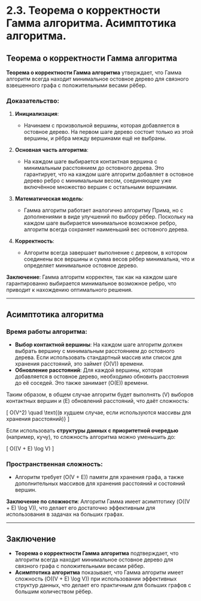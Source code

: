 # 2.3. Теорема о корректности Гамма алгоритма. Асимптотика алгоритма.

## Теорема о корректности Гамма алгоритма

**Теорема о корректности Гамма алгоритма** утверждает, что Гамма алгоритм всегда находит минимальное остовное дерево для связного взвешенного графа с положительными весами рёбер.

### Доказательство:

1. **Инициализация**:
   - Начинаем с произвольной вершины, которая добавляется в остовное дерево. На первом шаге дерево состоит только из этой вершины, и рёбра между вершинами ещё не выбраны.

2. **Основная часть алгоритма**:
   - На каждом шаге выбирается контактная вершина с минимальным расстоянием до остовного дерева. Это гарантирует, что на каждом шаге алгоритм добавляет в остовное дерево ребро с минимальным весом, соединяющее уже включённое множество вершин с остальными вершинами.
   
3. **Математическая модель**:
   - Гамма алгоритм работает аналогично алгоритму Прима, но с дополнениями в виде улучшений по выбору рёбер. Поскольку на каждом шаге выбирается минимальное возможное ребро, алгоритм всегда сохраняет наименьший вес остовного дерева.
   
4. **Корректность**:
   - Алгоритм всегда завершает выполнение с деревом, в котором соединены все вершины и сумма весов рёбер минимальна, что и определяет минимальное остовное дерево.

**Заключение**: Гамма алгоритм корректен, так как на каждом шаге гарантированно выбирается минимальное возможное ребро, что приводит к нахождению оптимального решения.

---

## Асимптотика алгоритма

### Время работы алгоритма:

- **Выбор контактной вершины**: На каждом шаге алгоритм должен выбрать вершину с минимальным расстоянием до остовного дерева. Если использовать стандартный массив или список для хранения расстояний, это займет \(O(V)\) времени.
- **Обновление расстояний**: Для каждой вершины, которая добавляется в остовное дерево, необходимо обновить расстояния до её соседей. Это также занимает \(O(E)\) времени.

Таким образом, в общем случае алгоритм будет выполнять \(V\) выборов контактных вершин и \(E\) обновлений расстояний, что даёт сложность:

\[
O(V^2) \quad \text{(в худшем случае, если используются массивы для хранения расстояний)}
\]

Если использовать **структуры данных с приоритетной очередью** (например, кучу), то сложность алгоритма можно уменьшить до:

\[
O((V + E) \log V)
\]

### Пространственная сложность:

- Алгоритм требует \(O(V + E)\) памяти для хранения графа, а также дополнительных массивов для хранения расстояний и состояний вершин.

**Заключение по сложности**: Алгоритм Гамма имеет асимптотику \(O((V + E) \log V)\), что делает его достаточно эффективным для использования в задачах на больших графах.

--- 

## Заключение

- **Теорема о корректности Гамма алгоритма** подтверждает, что алгоритм всегда находит минимальное остовное дерево для связного графа с положительными весами рёбер.
- **Асимптотика алгоритма** показывает, что Гамма алгоритм имеет сложность \(O((V + E) \log V)\) при использовании эффективных структур данных, что делает его практичным для больших графов с большим количеством рёбер.
